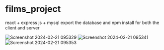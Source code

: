 # films_project
react + express js + mysql
export the database and npm install for both the client and server

![Screenshot 2024-02-21 095329](https://github.com/abdessouba/films_project/assets/160285551/8afe65e9-70b2-4ffc-8550-7c712fe65ab5)
![Screenshot 2024-02-21 095341](https://github.com/abdessouba/films_project/assets/160285551/20493c17-5611-43c7-b188-34c364935244)
![Screenshot 2024-02-21 095353](https://github.com/abdessouba/films_project/assets/160285551/fb04b45f-9628-4e39-807b-c349d22e6f2d)
